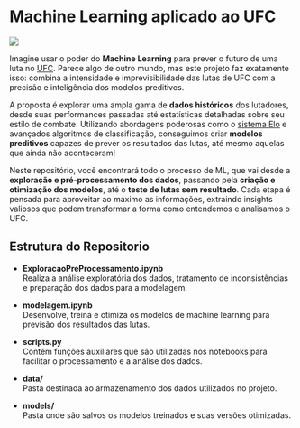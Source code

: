# Machine Learning aplicado ao UFC
<img src='https://dmxg5wxfqgb4u.cloudfront.net/styles/background_image_sm/s3/2023-07/072123-UFC-290-Octagon-HERO-GettyImages-1526998551.jpg?h=d1cb525d&itok=4J8_DHcp'>

Imagine usar o poder do **Machine Learning** para prever o futuro de uma luta no <a href='https://en.wikipedia.org/wiki/Ultimate_Fighting_Championship'>UFC</a>. Parece algo de outro mundo, mas este projeto faz exatamente isso: combina a intensidade e imprevisibilidade das lutas de UFC com a precisão e inteligência dos modelos preditivos.

A proposta é explorar uma ampla gama de **dados históricos** dos lutadores, desde suas performances passadas até estatísticas detalhadas sobre seu estilo de combate. Utilizando abordagens poderosas como o <a href='https://en.wikipedia.org/wiki/Elo_rating_system'>sistema Elo</a> e avançados algoritmos de classificação, conseguimos criar **modelos preditivos** capazes de prever os resultados das lutas, até mesmo aquelas que ainda não aconteceram!

Neste repositório, você encontrará todo o processo de ML, que vai desde a **exploração e pré-processamento dos dados**, passando pela **criação e otimização dos modelos**, até o **teste de lutas sem resultado**. Cada etapa é pensada para aproveitar ao máximo as informações, extraindo insights valiosos que podem transformar a forma como entendemos e analisamos o UFC.

## Estrutura do Repositorio

- **ExploracaoPreProcessamento.ipynb**  
  Realiza a análise exploratória dos dados, tratamento de inconsistências e preparação dos dados para a modelagem.

- **modelagem.ipynb**  
  Desenvolve, treina e otimiza os modelos de machine learning para previsão dos resultados das lutas.

- **scripts.py**  
  Contém funções auxiliares que são utilizadas nos notebooks para facilitar o processamento e a análise dos dados.

- **data/**  
  Pasta destinada ao armazenamento dos dados utilizados no projeto.

- **models/**  
  Pasta onde são salvos os modelos treinados e suas versões otimizadas.
